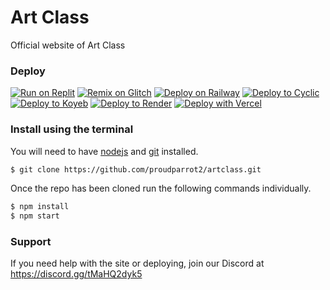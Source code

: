 # Art Class
Official website of Art Class

### Deploy
[![Run on Replit](https://binbashbanana.github.io/deploy-buttons/buttons/remade/replit.svg)](https://replit.com/github/proudparrot2/artclass)
[![Remix on Glitch](https://binbashbanana.github.io/deploy-buttons/buttons/remade/glitch.svg)](https://glitch.com/edit/#!/import/github/proudparrot2/artclass)
[![Deploy on Railway](https://binbashbanana.github.io/deploy-buttons/buttons/remade/railway.svg)](https://railway.app/new/template?template=https://github.com/proudparrot2/artclass)
[![Deploy to Cyclic](https://binbashbanana.github.io/deploy-buttons/buttons/remade/cyclic.svg)](https://app.cyclic.sh/api/app/deploy/proudparrot2/artclass)
[![Deploy to Koyeb](https://binbashbanana.github.io/deploy-buttons/buttons/remade/koyeb.svg)](https://app.koyeb.com/deploy?type=git&repository=github.com/proudparrot2/artclass&branch=main&name=artclass)
[![Deploy to Render](https://binbashbanana.github.io/deploy-buttons/buttons/remade/render.svg)](https://render.com/deploy?repo=https://github.com/proudparrot2/artclass)
[![Deploy with Vercel](https://binbashbanana.github.io/deploy-buttons/buttons/remade/vercel.svg)](https://vercel.com/new/clone?repositoryurl=https://github.com/proudparrot2/artclass)

### Install using the terminal
You will need to have [nodejs](https://nodejs.org) and [git](https://git-scm.com/download) installed.
````bash
$ git clone https://github.com/proudparrot2/artclass.git
````
Once the repo has been cloned run the following commands individually.
````bash
$ npm install
$ npm start
````

### Support
If you need help with the site or deploying, join our Discord at https://discord.gg/tMaHQ2dyk5
